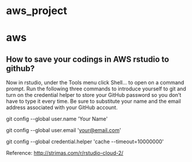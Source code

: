 # aws_project
# aws 
## How to save your codings in AWS rstudio to github?

Now in rstudio, under the Tools menu click Shell… to open on a command prompt. Run the following three commands to introduce yourself to git and turn on the credential helper to store your GitHub password so you don’t have to type it every time. Be sure to substitute your name and the email address associated with your GitHub account.

git config --global user.name 'Your Name'

git config --global user.email 'your@email.com'

git config --global credential.helper 'cache --timeout=10000000'

Reference: 
http://strimas.com/r/rstudio-cloud-2/

